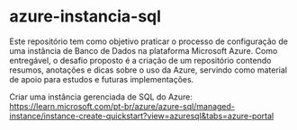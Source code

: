 # azure-instancia-sql
Este repositório tem como objetivo praticar o processo de configuração de uma instância de Banco de Dados na plataforma Microsoft Azure. Como entregável, o desafio proposto é a criação de um repositório contendo resumos, anotações e dicas sobre o uso da Azure, servindo como material de apoio para estudos e futuras implementações.

Criar uma instância gerenciada de SQL do Azure:
https://learn.microsoft.com/pt-br/azure/azure-sql/managed-instance/instance-create-quickstart?view=azuresql&tabs=azure-portal

